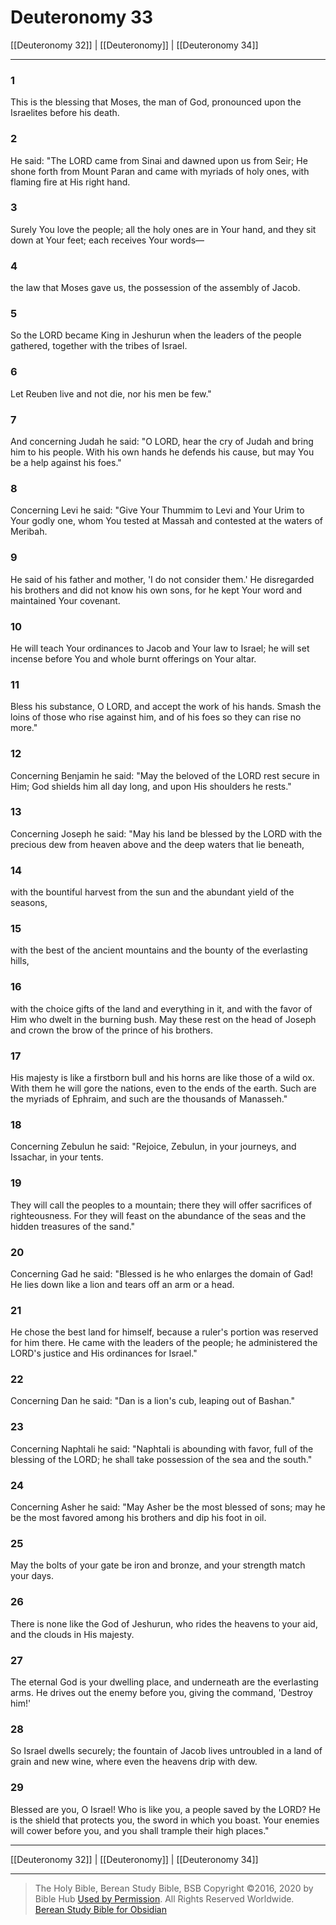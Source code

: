 # Deuteronomy 33

[[Deuteronomy 32]] | [[Deuteronomy]] | [[Deuteronomy 34]]

---

### 1
This is the blessing that Moses, the man of God, pronounced upon the Israelites before his death.

### 2
He said: "The LORD came from Sinai and dawned upon us from Seir; He shone forth from Mount Paran and came with myriads of holy ones, with flaming fire at His right hand.

### 3
Surely You love the people; all the holy ones are in Your hand, and they sit down at Your feet; each receives Your words—

### 4
the law that Moses gave us, the possession of the assembly of Jacob.

### 5
So the LORD became King in Jeshurun when the leaders of the people gathered, together with the tribes of Israel.

### 6
Let Reuben live and not die, nor his men be few."

### 7
And concerning Judah he said: "O LORD, hear the cry of Judah and bring him to his people. With his own hands he defends his cause, but may You be a help against his foes."

### 8
Concerning Levi he said: "Give Your Thummim to Levi and Your Urim to Your godly one, whom You tested at Massah and contested at the waters of Meribah.

### 9
He said of his father and mother, 'I do not consider them.' He disregarded his brothers and did not know his own sons, for he kept Your word and maintained Your covenant.

### 10
He will teach Your ordinances to Jacob and Your law to Israel; he will set incense before You and whole burnt offerings on Your altar.

### 11
Bless his substance, O LORD, and accept the work of his hands. Smash the loins of those who rise against him, and of his foes so they can rise no more."

### 12
Concerning Benjamin he said: "May the beloved of the LORD rest secure in Him; God shields him all day long, and upon His shoulders he rests."

### 13
Concerning Joseph he said: "May his land be blessed by the LORD with the precious dew from heaven above and the deep waters that lie beneath,

### 14
with the bountiful harvest from the sun and the abundant yield of the seasons,

### 15
with the best of the ancient mountains and the bounty of the everlasting hills,

### 16
with the choice gifts of the land and everything in it, and with the favor of Him who dwelt in the burning bush. May these rest on the head of Joseph and crown the brow of the prince of his brothers.

### 17
His majesty is like a firstborn bull and his horns are like those of a wild ox. With them he will gore the nations, even to the ends of the earth. Such are the myriads of Ephraim, and such are the thousands of Manasseh."

### 18
Concerning Zebulun he said: "Rejoice, Zebulun, in your journeys, and Issachar, in your tents.

### 19
They will call the peoples to a mountain; there they will offer sacrifices of righteousness. For they will feast on the abundance of the seas and the hidden treasures of the sand."

### 20
Concerning Gad he said: "Blessed is he who enlarges the domain of Gad! He lies down like a lion and tears off an arm or a head.

### 21
He chose the best land for himself, because a ruler's portion was reserved for him there. He came with the leaders of the people; he administered the LORD's justice and His ordinances for Israel."

### 22
Concerning Dan he said: "Dan is a lion's cub, leaping out of Bashan."

### 23
Concerning Naphtali he said: "Naphtali is abounding with favor, full of the blessing of the LORD; he shall take possession of the sea and the south."

### 24
Concerning Asher he said: "May Asher be the most blessed of sons; may he be the most favored among his brothers and dip his foot in oil.

### 25
May the bolts of your gate be iron and bronze, and your strength match your days.

### 26
There is none like the God of Jeshurun, who rides the heavens to your aid, and the clouds in His majesty.

### 27
The eternal God is your dwelling place, and underneath are the everlasting arms. He drives out the enemy before you, giving the command, 'Destroy him!'

### 28
So Israel dwells securely; the fountain of Jacob lives untroubled in a land of grain and new wine, where even the heavens drip with dew.

### 29
Blessed are you, O Israel! Who is like you, a people saved by the LORD? He is the shield that protects you, the sword in which you boast. Your enemies will cower before you, and you shall trample their high places."

---

[[Deuteronomy 32]] | [[Deuteronomy]] | [[Deuteronomy 34]]

---

> The Holy Bible, Berean Study Bible, BSB
> Copyright &copy;2016, 2020 by Bible Hub
> [Used by Permission](https://berean.bible/terms.htm). All Rights Reserved Worldwide.
> [Berean Study Bible for Obsidian](https://github.com/gapmiss/berean-study-bible-for-obsidian)

